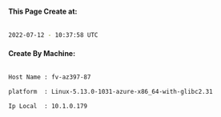 
   
#### This Page Create at:

```bash

2022-07-12 - 10:37:58 UTC

```

#### Create By Machine:

```bash

Host Name : fv-az397-87

platform  : Linux-5.13.0-1031-azure-x86_64-with-glibc2.31

Ip Local  : 10.1.0.179

```

